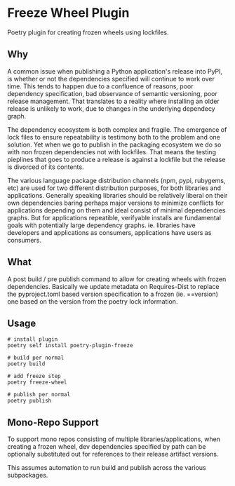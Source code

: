# Freeze Wheel Plugin

Poetry plugin for creating frozen wheels using lockfiles.

## Why

A common issue when publishing a Python application's release into PyPI, is whether or not the dependencies specified will continue to work over time. This tends to happen due to a confluence of reasons, poor dependency specification, bad observance of semantic versioning, poor release management. That translates to a reality where installing an older release is unlikely to work, due to changes in the underlying dependecy graph.

The dependency ecosystem is both complex and fragile. The emergence of lock files to ensure repeatability is testimony both to the problem and one solution. Yet when we go to publish in the packaging ecosystem we do so with non frozen dependencies not with lockfiles. That means the testing pieplines that goes to produce a release is against a lockfile but the release is divorced of its contents.

The various language package distribution channels (npm, pypi, rubygems, etc) are used for two different distribution purposes, for both libraries and applications. Generally speaking libraries should be relatively liberal on their own dependencies baring perhaps major versions to minimize conflicts for applications depending on them and ideal consist of minimal dependencies graphs. But for applications repeatible, verifyable installs are fundamental goals with potentially large dependency graphs. ie. libraries have developers and applications as consumers, applications have users as consumers.


## What

A post build / pre publish command to allow for creating wheels with frozen dependencies. Basically we update metadata on Requires-Dist to replace the pyproject.toml
based version specification to a frozen (ie. ==version) one based on the version from the poetry lock information.

## Usage

```shell
# install plugin
poetry self install poetry-plugin-freeze

# build per normal
poetry build

# add freeze step
poetry freeze-wheel

# publish per normal
poetry publish
```

## Mono-Repo Support

To support mono repos consisting of multiple libraries/applications, when creating a frozen wheel, dev dependencies specified by path can be optionally substituted out for references to their release artifact versions.

This assumes automation to run build and publish across the various subpackages.





